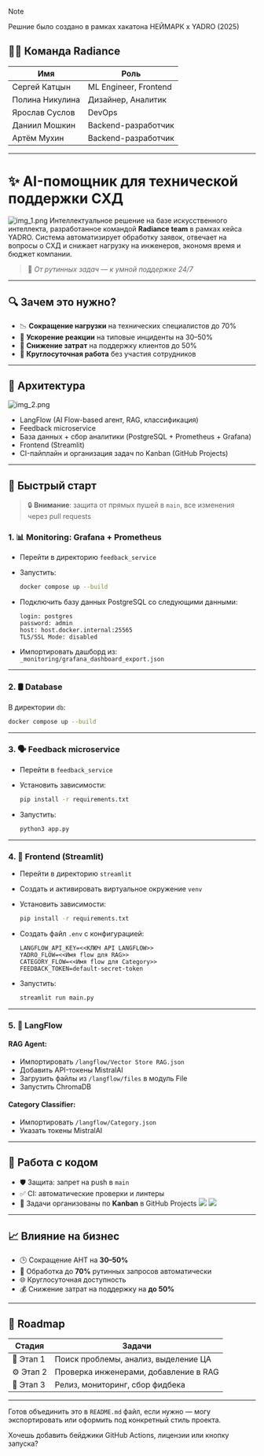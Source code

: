 

> [!NOTE]  
> Решние было создано в рамках хакатона НЕЙМАРК x YADRO (2025)

## 🧑‍💻 Команда Radiance

| Имя             | Роль                  |
| --------------- | --------------------- |
| Сергей Катцын   | ML Engineer, Frontend |
| Полина Никулина | Дизайнер, Аналитик    |
| Ярослав Суслов  | DevOps                |
| Даниил Мошкин   | Backend-разработчик   |
| Артём Мухин     | Backend-разработчик   |

---

# ✨ AI-помощник для технической поддержки СХД
![img_1.png](images/img_1.png)
Интеллектуальное решение на базе искусственного интеллекта, разработанное командой **Radiance team** в рамках кейса YADRO. Система автоматизирует обработку заявок, отвечает на вопросы о СХД и снижает нагрузку на инженеров, экономя время и бюджет компании.

> 🤖 *От рутинных задач — к умной поддержке 24/7*

---

## 🔍 Зачем это нужно?

* 📉 **Сокращение нагрузки** на технических специалистов до 70%
* 🚀 **Ускорение реакции** на типовые инциденты на 30–50%
* 💸 **Снижение затрат** на поддержку клиентов до 50%
* 🌙 **Круглосуточная работа** без участия сотрудников

---

## 🧠 Архитектура
![img_2.png](images/img_2.png)
* LangFlow (AI Flow-based агент, RAG, классификация)
* Feedback microservice
* База данных + сбор аналитики (PostgreSQL + Prometheus + Grafana)
* Frontend (Streamlit)
* CI-пайплайн и организация задач по Kanban (GitHub Projects)

---

## 🚀 Быстрый старт

> 🔒 **Внимание**: защита от прямых пушей в `main`, все изменения через pull requests

### 1. 📊 Monitoring: Grafana + Prometheus

* Перейти в директорию `feedback_service`
* Запустить:

  ```bash
  docker compose up --build
  ```
* Подключить базу данных PostgreSQL со следующими данными:

  ```
  login: postgres
  password: admin
  host: host.docker.internal:25565
  TLS/SSL Mode: disabled
  ```
* Импортировать дашборд из:
  `_monitoring/grafana_dashboard_export.json`

---

### 2. 🛢️ Database

В директории `db`:

```bash
docker compose up --build
```

---

### 3. 🗣️ Feedback microservice

* Перейти в `feedback_service`
* Установить зависимости:

  ```bash
  pip install -r requirements.txt
  ```
* Запустить:

  ```bash
  python3 app.py
  ```

---

### 4. 🎨 Frontend (Streamlit)

* Перейти в директорию `streamlit`
* Создать и активировать виртуальное окружение `venv`
* Установить зависимости:

  ```bash
  pip install -r requirements.txt
  ```
* Создать файл `.env` с конфигурацией:

  ```
  LANGFLOW_API_KEY=<<КЛЮЧ API LANGFLOW>>
  YADRO_FLOW=<<Имя flow для RAG>>
  CATEGORY_FLOW=<<Имя flow для Category>>
  FEEDBACK_TOKEN=default-secret-token
  ```
* Запустить:

  ```bash
  streamlit run main.py
  ```

---

### 5. 🤖 LangFlow

#### RAG Agent:

* Импортировать `/langflow/Vector Store RAG.json`
* Добавить API-токены MistralAI
* Загрузить файлы из `/langflow/files` в модуль File
* Запустить ChromaDB

#### Category Classifier:

* Импортировать `/langflow/Category.json`
* Указать токены MistralAI

---

## 📁 Работа с кодом

* 🛡️ Защита: запрет на push в `main`
* ✅ CI: автоматические проверки и линтеры
* 📌 Задачи организованы по **Kanban** в GitHub Projects
  ![](images/1122.png)
  ![](images/img.png)

---


## 📈 Влияние на бизнес

* 🕒 Сокращение AHT на **30–50%**
* 🤖 Обработка до **70%** рутинных запросов автоматически
* 🌐 Круглосуточная доступность
* 💰 Снижение затрат на поддержку на **до 50%**

---

## 📌 Roadmap

| Стадия    | Задачи                                |
| --------- | ------------------------------------- |
| 📍 Этап 1 | Поиск проблемы, анализ, выделение ЦА  |
| ⚙️ Этап 2 | Проверка инженерами, добавление в RAG |
| 🚀 Этап 3 | Релиз, мониторинг, сбор фидбека       |

---

Готов объединить это в `README.md` файл, если нужно — могу экспортировать или оформить под конкретный стиль проекта.

Хочешь добавить бейджики GitHub Actions, лицензии или кнопку запуска?
